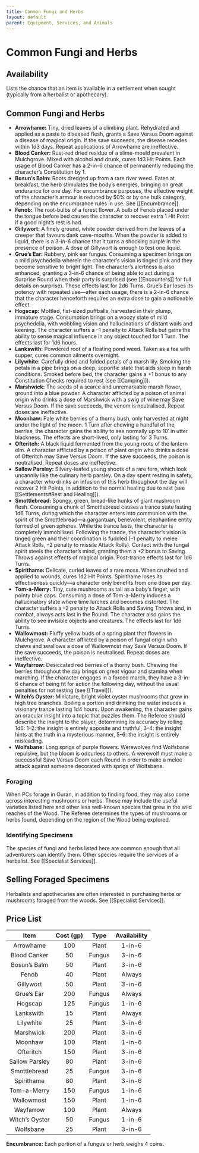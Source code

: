 ```yaml
---
title: Common Fungi and Herbs
layout: default
parent: Equipment, Services, and Animals
---
```


# Common Fungi and Herbs 

## Availability 

Lists the chance that an item is available in a settlement when sought (typically from a herbalist or apothecary).

## Common Fungi and Herbs 

  - **Arrowhame:** Tiny, dried leaves of a climbing plant. Rehydrated and applied as a paste to diseased flesh, grants a Save Versus Doom against a disease of magical origin. If the save succeeds, the disease recedes within 1d3 days. Repeat applications of Arrowhame are ineffective.
  - **Blood Canker:** Rust-red dried residue of a slime-mould prevalent in Mulchgrove. Mixed with alcohol and drunk, cures 1d3 Hit Points. Each usage of Blood Canker has a 2-in-6 chance of permanently reducing the character’s Constitution by 1.
  - **Bosun’s Balm:** Roots dredged up from a rare river weed. Eaten at breakfast, the herb stimulates the body’s energies, bringing on great endurance for one day. For encumbrance purposes, the effective weight of the character’s armour is reduced by 50% or by one bulk category, depending on the encumbrance rules in use. See [[Encumbrance]].
  - **Fenob:** The root-bulbs of a forest flower. A bulb of Fenob placed under the tongue before bed causes the character to recover extra 1 Hit Point if a good night’s rest is had.
  - **Gillywort:** A finely ground, white powder derived from the leaves of a creeper that favours dank cave-mouths. When the powder is added to liquid, there is a 3-in-6 chance that it turns a shocking purple in the presence of poison. A dose of Gillywort is enough to test one liquid.
  - **Grue’s Ear:** Rubbery, pink ear fungus. Consuming a specimen brings on a mild psychedelia wherein the character’s vision is tinged pink and they become sensitive to bright light. The character’s alertness is also enhanced, granting a 3-in-6 chance of being able to act during a Surprise Round when their party is surprised (see [[Encounters]] for full details on surprise). These effects last for 2d6 Turns. Grue’s Ear loses its potency with repeated use—after each usage, there is a 2-in-6 chance that the character henceforth requires an extra dose to gain a noticeable effect.
  - **Hogscap:** Mottled, fist-sized puffballs, harvested in their plump, immature stage. Consumption brings on a woozy state of mild psychedelia, with wobbling vision and hallucinations of distant wails and keening. The character suffers a –1 penalty to Attack Rolls but gains the ability to sense magical influence in any object touched for 1 Turn. The effects last for 1d6 hours.
  - **Lankswith:** Powdered root of a floating pond weed. Taken as a tea with supper, cures common ailments overnight.
  - **Lilywhite:** Carefully dried and folded petals of a marsh lily. Smoking the petals in a pipe brings on a deep, soporific state that aids sleep in harsh conditions. Smoked before bed, the character gains a +1 bonus to any Constitution Checks required to rest (see [[Camping]]).
  - **Marshwick:** The seeds of a scarce and unremarkable marsh flower, ground into a blue powder. A character afflicted by a poison of animal origin who drinks a dose of Marshwick with a swig of wine may Save Versus Doom. If the save succeeds, the venom is neutralised. Repeat doses are ineffective.
  - **Moonhaw:** Pale white berries of a thorny bush, only harvested at night under the light of the moon. 1 Turn after chewing a handful of the berries, the character gains the ability to see normally up to 10′ in utter blackness. The effects are short-lived, only lasting for 3 Turns.
  - **Ofteritch:** A black liquid fermented from the young roots of the lantern elm. A character afflicted by a poison of plant origin who drinks a dose of Ofteritch may Save Versus Doom. If the save succeeds, the poison is neutralised. Repeat doses are ineffective.
  - **Sallow Parsley:** Silvery-leafed young shoots of a rare fern, which look uncannily like the culinary herb parsley. On a day spent resting in safety, a character who drinks an infusion of this herb throughout the day will recover 2 Hit Points, in addition to the normal healing due to rest (see [[Settlements#Rest and Healing]]).
  - **Smottlebread:** Spongy, green, bread-like hunks of giant mushroom flesh. Consuming a chunk of Smottlebread causes a trance state lasting 1d6 Turns, during which the character enters into communion with the spirit of the Smottlebread—a gargantuan, benevolent, elephantine entity formed of green spheres. While the trance lasts, the character is completely immobilised. Following the trance, the character’s vision is tinged green and their coordination is fuddled (–1 penalty to melee Attack Rolls, –2 penalty to missile Attack Rolls). Contact with the fungal spirit steels the character’s mind, granting them a +2 bonus to Saving Throws against effects of magical origin. Post-trance effects last for 1d6 Turns.
  - **Spirithame:** Delicate, curled leaves of a rare moss. When crushed and applied to wounds, cures 1d2 Hit Points. Spirithame loses its effectiveness quickly—a character only benefits from one dose per day.
  - **Tom-a-Merry:** Tiny, cute mushrooms as tall as a baby’s finger, with pointy blue caps. Consuming a dose of Tom-a-Merry induces a hallucinatory state where time lurches and becomes distorted. The character suffers a –2 penalty to Attack Rolls and Saving Throws and, in combat, always acts last in the Round. The character also gains the ability to see invisible objects and creatures. The effects last for 1d6 Turns.
  - **Wallowmost:** Fluffy yellow buds of a spring plant that flowers in Mulchgrove. A character afflicted by a poison of fungal origin who chews and swallows a dose of Wallowmost may Save Versus Doom. If the save succeeds, the poison is neutralised. Repeat doses are ineffective.
  - **Wayfarrow:** Desiccated red berries of a thorny bush. Chewing the berries throughout the day brings on great vigour and stamina when marching. If the character engages in a forced march, they have a 3-in-6 chance of being fit for action the following day, without the usual penalties for not resting (see [[Travel]]).
  - **Witch’s Oyster:** Miniature, bright violet oyster mushrooms that grow in high tree branches. Boiling a portion and drinking the water induces a visionary trance lasting 1d4 hours. Upon awakening, the character gains an oracular insight into a topic that puzzles them. The Referee should describe the insight to the player, determining its accuracy by rolling 1d6: 1–2: the insight is entirely apposite and truthful, 3–4: the insight hints at the truth in a mysterious manner, 5–6: the insight is entirely misleading.
  - **Wolfsbane:** Long sprigs of purple flowers. Werewolves find Wolfsbane repulsive, but the bloom is odourless to others. A werewolf must make a successful Save Versus Doom each Round in order to make a melee attack against someone decorated with sprigs of Wolfsbane.

### Foraging 

When PCs forage in Ouran, in addition to finding food, they may also come across interesting mushrooms or herbs. These may include the useful varieties listed here and other less well-known species that grow in the wild reaches of the Wood. The Referee determines the types of mushrooms or herbs found, depending on the region of the Wood being explored.

### Identifying Specimens 

The species of fungi and herbs listed here are common enough that all adventurers can identify them. Other species require the services of a herbalist. See [[Specialist Services]].

## Selling Foraged Specimens 

Herbalists and apothecaries are often interested in purchasing herbs or mushrooms foraged from the woods. See [[Specialist Services]].

## Price List 

| Item | Cost (gp) | Type | Availability |
| :---: | :---: | :---: | :---: |
| Arrowhame | 100 | Plant | 1-in-6 |
| Blood Canker | 50 | Fungus | 3-in-6 |
| Bosun’s Balm | 50 | Plant | 3-in-6 |
| Fenob | 40 | Plant | Always |
| Gillywort | 50 | Plant | 3-in-6 |
| Grue’s Ear | 200 | Fungus | Always |
| Hogscap | 125 | Fungus | 1-in-6 |
| Lankswith | 15 | Plant | Always |
| Lilywhite | 25 | Plant | 3-in-6 |
| Marshwick | 200 | Plant | 3-in-6 |
| Moonhaw | 100 | Plant | 1-in-6 |
| Ofteritch | 150 | Plant | 3-in-6 |
| Sallow Parsley | 80 | Plant | 3-in-6 |
| Smottlebread | 25 | Fungus | 3-in-6 |
| Spirithame | 80 | Plant | 3-in-6 |
| Tom-a-Merry | 150 | Fungus | 1-in-6 |
| Wallowmost | 150 | Plant | 1-in-6 |
| Wayfarrow | 100 | Plant | Always |
| Witch’s Oyster | 50 | Fungus | 1-in-6 |
| Wolfsbane | 25 | Plant | 3-in-6 |

**Encumbrance:** Each portion of a fungus or herb weighs 4 coins.